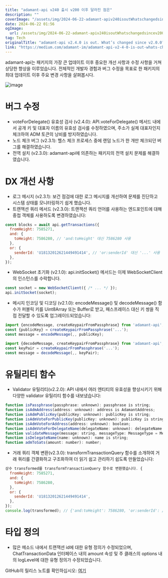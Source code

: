 ```yaml
---
title: "adamant-api v240 출시 v200 이후 달라진 점은"
description: ""
coverImage: "/assets/img/2024-06-22-adamant-apiv240isoutWhatschangedsincev200_0.png"
date: 2024-06-22 01:56
ogImage: 
  url: /assets/img/2024-06-22-adamant-apiv240isoutWhatschangedsincev200_0.png
tag: Tech
originalTitle: "adamant-api v2.4.0 is out. What’s changed since v2.0.0?"
link: "https://medium.com/adamant-im/adamant-api-v2-4-0-is-out-whats-changed-since-v2-0-0-809360bad3b8"
---
```



adamant-api는 패키지의 가장 큰 업데이트 이후 중요한 개선 사항과 수정 사항을 거쳐 상당한 향상을 이루었습니다. 전체적인 개발자 경험과 버그 수정을 목표로 한 패키지의 최대 업데이트 이후 주요 변경 사항을 살펴봅시다.

![image](/assets/img/2024-06-22-adamant-apiv240isoutWhatschangedsincev200_0.png)

# 버그 수정

- voteForDelegate() 유효성 검사 (v2.4.0): API.voteForDelegate() 메서드 내에서 공개 키 및 대표자 이름의 유효성 검사를 수정하였으며, 주소가 실제 대표자인지 체크하여 ADM 토큰의 낭비를 방지하였습니다.
- 노드 체크 버그 (v2.3.1): 헬스 체크 프로세스 중에 랜덤 노드가 한 개만 체크되던 버그를 해결하였습니다.
- 전역 설치 (v2.3.0): adamant-api에 의존하는 패키지의 전역 설치 문제를 해결하였습니다.

<div class="content-ad"></div>

# DX 개선 사항

- 로그 메시지 (v2.3.1): 보건 점검에 대한 로그 메시지를 개선하여 문제를 진단하고 시스템 상태를 모니터링하기 쉽게 했습니다.
- 트랜잭션 쿼리 메서드 (v2.3.0): 트랜잭션 쿼리 언어를 사용하는 엔드포인트에 대해 중첩 객체를 사용하도록 변경하였습니다:

```js
const blocks = await api.getTransactions({
  fromHeight: 7585271,
  and: {
    toHeight: 7586280, // 'and:toHeight' 대신 7586280 사용
  },
  or: {
    senderId: 'U18132012621449491414', // 'or:senderId' 대신 '...' 사용
  },
});
```

- WebSocket 초기화 (v2.1.0): api.initSocket() 메서드는 이제 WebSocketClient의 인스턴스를 수락합니다.

<div class="content-ad"></div>

```js
const socket = new WebSocketClient({ /* ... */ });
api.initSocket(socket);
```

- 메시지 인코딩 및 디코딩 (v2.1.0): encodeMessage() 및 decodeMessage() 함수가 퍼블릭 키를 Uint8Array 또는 Buffer로 받고, 패스프레이스 대신 키 쌍을 직접 전달할 수 있도록 업그레이드되었습니다:

```js
import {encodeMessage, createKeypairFromPassphrase} from 'adamant-api';
const {publicKey} = createKeypairFromPassphrase('...');
const message = encodeMessage(,, publicKey);
```

```js
import {decodeMessage, createKeypairFromPassphrase} from 'adamant-api';
const keyPair = createKeypairFromPassphrase('...');
const message = decodeMessage(,, keyPair);
```

<div class="content-ad"></div>

# 유틸리티 함수

- Validator 유틸리티(v2.2.0): API 내에서 여러 엔티티의 유효성을 향상시키기 위해 다양한 validator 유틸리티 함수를 내보냈습니다:

```js
function isPassphrase(passphrase: unknown): passphrase is string;
function isAdmAddress(address: unknown): address is AdamantAddress;
function isAdmPublicKey(publicKey: unknown): publicKey is string;
function isAdmVoteForPublicKey(publicKey: unknown): publicKey is string;
function isAdmVoteForAddress(address: unknown): boolean;
function isAdmVoteForDelegateName(delegateName: unknown): delegateName is string;
function validateMessage(message: string, messageType: MessageType = MessageType.Chat): {success: false; error: string} | {success: true};
function isDelegateName(name: unknown): name is string;
function admToSats(amount: number): number;
```

- 거래 쿼리 객체 변환(v2.3.0): transformTransactionQuery 함수를 소개하여 거래 쿼리를 간결화하고 구조화하여 더 읽기 쉽고 관리하기 쉽도록 만들었습니다:

<div class="content-ad"></div>

```js
상수 transformed를 transformTransactionQuery 함수로 변환했습니다. {
  fromHeight: 7585271,
  and: {
    toHeight: 7586280,
  },
  or: {
    senderId: 'U18132012621449491414',
  },
});
console.log(transformed); // {'and:toHeight': 7586280, 'or:senderId': /* ... */}
```

# 타입 정의

- 많은 메소드 내에서 트랜잭션 id에 대한 유형 정의가 수정되었으며, ChatTransactionData 인터페이스 내의 amount 속성 및 주 클래스의 options 내의 logLevel에 대한 유형 정의가 수정되었습니다.

GitHub의 릴리스 노트를 확인하십시오: [여기](https://github.com/Adamant-im/adamant-api-jsclient/blob/master/CHANGELOG.md)

